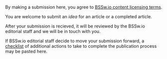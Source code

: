 By making a submission here, you agree to [BSSw.io content licensing terms](https://github.com/betterscientificsoftware/bssw.io/blob/main/TERMS.md).

You are welcome to submit an *idea* for an article or a completed article.

After your submission is recieved, it will be reviewed by the BSSw.io editorial staff and we will be in touch with you.

If BSSw.io editorial staff decide to move your submission forward, a [checklist](https://betterscientificsoftware.github.io/bssw.io/bssw_content_pr_checklist.html) of additional actions to take to complete the publication process may be pasted here.
